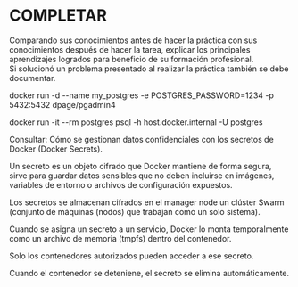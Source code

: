 # COMPLETAR  
Comparando sus conocimientos antes de hacer la práctica con sus conocimientos después de hacer la tarea, explicar los principales aprendizajes logrados para beneficio de su formación profesional.  
Si solucionó un problema presentado al realizar la práctica también se debe documentar.


docker run -d --name my_postgres -e POSTGRES_PASSWORD=1234 -p 5432:5432 dpage/pgadmin4

docker run -it --rm postgres psql -h host.docker.internal -U postgres

Consultar: Cómo se gestionan datos confidenciales con los secretos de Docker (Docker Secrets).

Un secreto es un objeto cifrado que Docker mantiene de forma segura, sirve para guardar datos sensibles que no deben incluirse en imágenes, variables de entorno o archivos de configuración expuestos.

Los secretos se almacenan cifrados en el manager node un clúster Swarm (conjunto de máquinas (nodos) que trabajan como un solo sistema).

Cuando se asigna un secreto a un servicio, Docker lo monta temporalmente como un archivo de memoria (tmpfs) dentro del contenedor.

Solo los contenedores autorizados pueden acceder a ese secreto.

Cuando el contenedor se deteniene, el secreto se elimina automáticamente.

